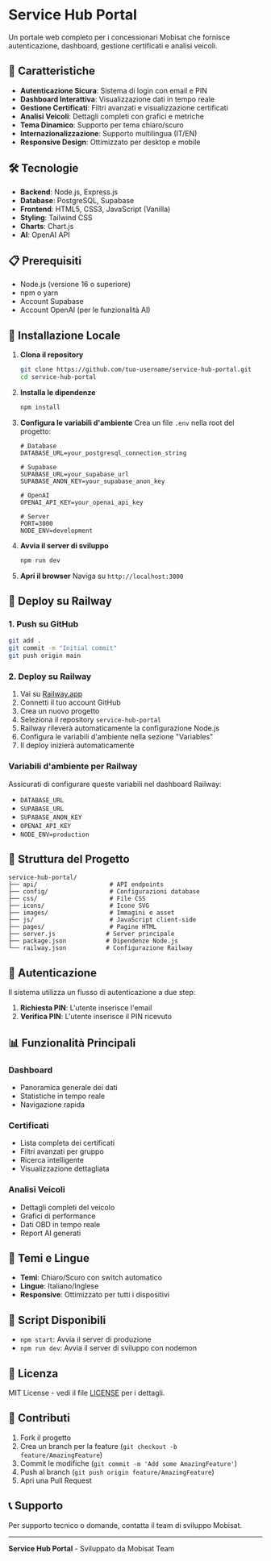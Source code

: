 # Service Hub Portal

Un portale web completo per i concessionari Mobisat che fornisce autenticazione, dashboard, gestione certificati e analisi veicoli.

## 🚀 Caratteristiche

- **Autenticazione Sicura**: Sistema di login con email e PIN
- **Dashboard Interattiva**: Visualizzazione dati in tempo reale
- **Gestione Certificati**: Filtri avanzati e visualizzazione certificati
- **Analisi Veicoli**: Dettagli completi con grafici e metriche
- **Tema Dinamico**: Supporto per tema chiaro/scuro
- **Internazionalizzazione**: Supporto multilingua (IT/EN)
- **Responsive Design**: Ottimizzato per desktop e mobile

## 🛠️ Tecnologie

- **Backend**: Node.js, Express.js
- **Database**: PostgreSQL, Supabase
- **Frontend**: HTML5, CSS3, JavaScript (Vanilla)
- **Styling**: Tailwind CSS
- **Charts**: Chart.js
- **AI**: OpenAI API

## 📋 Prerequisiti

- Node.js (versione 16 o superiore)
- npm o yarn
- Account Supabase
- Account OpenAI (per le funzionalità AI)

## 🔧 Installazione Locale

1. **Clona il repository**
   ```bash
   git clone https://github.com/tuo-username/service-hub-portal.git
   cd service-hub-portal
   ```

2. **Installa le dipendenze**
   ```bash
   npm install
   ```

3. **Configura le variabili d'ambiente**
   Crea un file `.env` nella root del progetto:
   ```env
   # Database
   DATABASE_URL=your_postgresql_connection_string
   
   # Supabase
   SUPABASE_URL=your_supabase_url
   SUPABASE_ANON_KEY=your_supabase_anon_key
   
   # OpenAI
   OPENAI_API_KEY=your_openai_api_key
   
   # Server
   PORT=3000
   NODE_ENV=development
   ```

4. **Avvia il server di sviluppo**
   ```bash
   npm run dev
   ```

5. **Apri il browser**
   Naviga su `http://localhost:3000`

## 🚀 Deploy su Railway

### 1. Push su GitHub
```bash
git add .
git commit -m "Initial commit"
git push origin main
```

### 2. Deploy su Railway
1. Vai su [Railway.app](https://railway.app)
2. Connetti il tuo account GitHub
3. Crea un nuovo progetto
4. Seleziona il repository `service-hub-portal`
5. Railway rileverà automaticamente la configurazione Node.js
6. Configura le variabili d'ambiente nella sezione "Variables"
7. Il deploy inizierà automaticamente

### Variabili d'ambiente per Railway
Assicurati di configurare queste variabili nel dashboard Railway:
- `DATABASE_URL`
- `SUPABASE_URL`
- `SUPABASE_ANON_KEY`
- `OPENAI_API_KEY`
- `NODE_ENV=production`

## 📁 Struttura del Progetto

```
service-hub-portal/
├── api/                    # API endpoints
├── config/                 # Configurazioni database
├── css/                    # File CSS
├── icons/                  # Icone SVG
├── images/                 # Immagini e asset
├── js/                     # JavaScript client-side
├── pages/                  # Pagine HTML
├── server.js              # Server principale
├── package.json           # Dipendenze Node.js
└── railway.json           # Configurazione Railway
```

## 🔐 Autenticazione

Il sistema utilizza un flusso di autenticazione a due step:
1. **Richiesta PIN**: L'utente inserisce l'email
2. **Verifica PIN**: L'utente inserisce il PIN ricevuto

## 📊 Funzionalità Principali

### Dashboard
- Panoramica generale dei dati
- Statistiche in tempo reale
- Navigazione rapida

### Certificati
- Lista completa dei certificati
- Filtri avanzati per gruppo
- Ricerca intelligente
- Visualizzazione dettagliata

### Analisi Veicoli
- Dettagli completi del veicolo
- Grafici di performance
- Dati OBD in tempo reale
- Report AI generati

## 🎨 Temi e Lingue

- **Temi**: Chiaro/Scuro con switch automatico
- **Lingue**: Italiano/Inglese
- **Responsive**: Ottimizzato per tutti i dispositivi

## 🔧 Script Disponibili

- `npm start`: Avvia il server di produzione
- `npm run dev`: Avvia il server di sviluppo con nodemon

## 📝 Licenza

MIT License - vedi il file [LICENSE](LICENSE) per i dettagli.

## 🤝 Contributi

1. Fork il progetto
2. Crea un branch per la feature (`git checkout -b feature/AmazingFeature`)
3. Commit le modifiche (`git commit -m 'Add some AmazingFeature'`)
4. Push al branch (`git push origin feature/AmazingFeature`)
5. Apri una Pull Request

## 📞 Supporto

Per supporto tecnico o domande, contatta il team di sviluppo Mobisat.

---

**Service Hub Portal** - Sviluppato da Mobisat Team 
